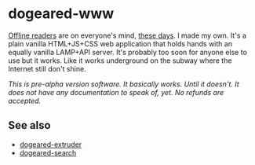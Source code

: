 # dogeared-www

[Offline readers](https://guardianproject.info/apps/courier/) are on everyone's mind, [these days](http://amitp.blogspot.com/2014/05/extracting-safaris-reading-list.html). I made my own. It's a plain vanilla HTML+JS+CSS web application that holds hands with an equally vanilla LAMP+API server. It's probably too soon for anyone else to use but it works. Like it works underground on the subway where the Internet still don't shine.

*This is pre-alpha version software. It basically works. Until it doesn't. It does not have any documentation to speak of, yet. No refunds are accepted.*

## See also

* [dogeared-extruder](https://github.com/straup/dogeared-extruder)
* [dogeared-search](https://github.com/straup/dogeared-search)
